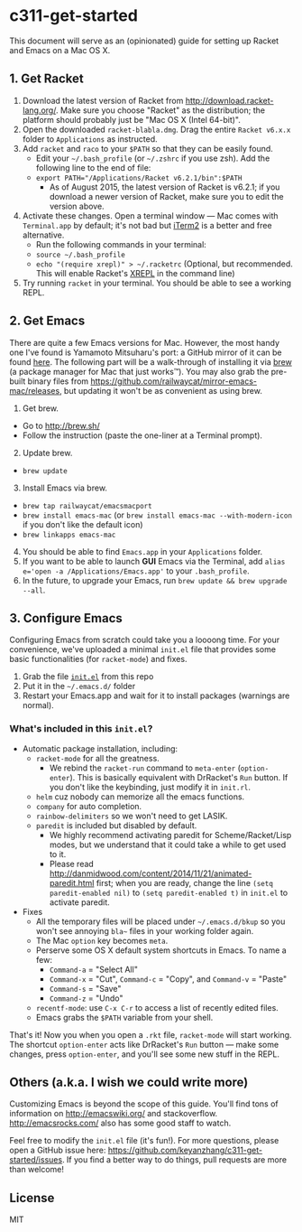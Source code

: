 # c311-get-started

This document will serve as an (opinionated) guide for setting up Racket and Emacs on a Mac OS X.

## 1. Get Racket
1. Download the latest version of Racket from http://download.racket-lang.org/. Make sure you choose "Racket" as the distribution; the platform should probably just be "Mac OS X (Intel 64-bit)".
2. Open the downloaded `racket-blabla.dmg`. Drag the entire `Racket v6.x.x` folder to `Applications` as instructed.
3. Add `racket` and `raco` to your `$PATH` so that they can be easily found.
   - Edit your `~/.bash_profile` (or `~/.zshrc` if you use zsh). Add the following line to the end of file:
   - `export PATH="/Applications/Racket v6.2.1/bin":$PATH`
     - As of August 2015, the latest version of Racket is v6.2.1; if you download a newer version of Racket, make sure you to edit the version above.
4. Activate these changes. Open a terminal window — Mac comes with `Terminal.app` by default; it's not bad but [iTerm2](https://www.iterm2.com/) is a better and free alternative.
   - Run the following commands in your terminal:
   - `source ~/.bash_profile`
   - `echo "(require xrepl)" > ~/.racketrc` (Optional, but recommended. This will enable Racket's [XREPL](http://pkg-build.racket-lang.org/doc/xrepl/index.html) in the command line)
5. Try running `racket` in your terminal. You should be able to see a working REPL.

## 2. Get Emacs
There are quite a few Emacs versions for Mac. However, the most handy one I've found is Yamamoto Mitsuharu's port: a GitHub mirror of it can be found [here](https://github.com/railwaycat/mirror-emacs-mac). The following part will be a walk-through of installing it via [brew](http://brew.sh/) (a package manager for Mac that just works™). You may also grab the pre-built binary files from https://github.com/railwaycat/mirror-emacs-mac/releases, but updating it won't be as convenient as using brew.

1. Get brew.
  - Go to http://brew.sh/
  - Follow the instruction (paste the one-liner at a Terminal prompt).
2. Update brew.
  - `brew update`
3. Install Emacs via brew.
  - `brew tap railwaycat/emacsmacport`
  - `brew install emacs-mac` (or `brew install emacs-mac --with-modern-icon` if you don't like the default icon)
  - `brew linkapps emacs-mac`
4. You should be able to find `Emacs.app` in your `Applications` folder.
5. If you want to be able to launch **GUI** Emacs via the Terminal, add `alias e='open -a /Applications/Emacs.app'` to your `.bash_profile`.
5. In the future, to upgrade your Emacs, run `brew update && brew upgrade --all`.

## 3. Configure Emacs
Configuring Emacs from scratch could take you a loooong time. For your convenience, we've uploaded a minimal `init.el` file that provides some basic functionalities (for `racket-mode`) and fixes.

1. Grab the file [`init.el`](./init.el) from this repo
2. Put it in the `~/.emacs.d/` folder
3. Restart your Emacs.app and wait for it to install packages (warnings are normal).

### What's included in this `init.el`?
- Automatic package installation, including:
  - `racket-mode` for all the greatness.
    - We rebind the `racket-run` command to `meta-enter` (`option-enter`). This is basically equivalent with DrRacket's `Run` button. If you don't like the keybinding, just modify it in `init.rl`.
  - `helm` cuz nobody can memorize all the emacs functions.
  - `company` for auto completion.
  - `rainbow-delimiters` so we won't need to get LASIK.
  - `paredit` is included but disabled by default.
    - We highly recommend activating paredit for Scheme/Racket/Lisp modes, but we understand that it could take a while to get used to it.
    - Please read http://danmidwood.com/content/2014/11/21/animated-paredit.html first; when you are ready, change the line `(setq paredit-enabled nil)` to `(setq paredit-enabled t)` in `init.el` to activate paredit.
- Fixes
  - All the temporary files will be placed under `~/.emacs.d/bkup` so you won't see annoying `bla~` files in your working folder again.
  - The Mac `option` key becomes `meta`.
  - Perserve some OS X default system shortcuts in Emacs. To name a few:
    - `Command-a` = "Select All"
    - `Command-x` = "Cut", `Command-c` = "Copy", and `Command-v` = "Paste"
    - `Command-s` = "Save"
    - `Command-z` = "Undo"
  - `recentf-mode`: use `C-x C-r` to access a list of recently edited files.
  - Emacs grabs the `$PATH` variable from your shell.

That's it! Now you when you open a `.rkt` file, `racket-mode` will start working. The shortcut `option-enter` acts like DrRacket's `Run` button — make some changes, press `option-enter`, and you'll see some new stuff in the REPL.

## Others (a.k.a. I wish we could write more)
Customizing Emacs is beyond the scope of this guide. You'll find tons of information on http://emacswiki.org/ and stackoverflow. http://emacsrocks.com/ also has some good staff to watch.

Feel free to modify the `init.el` file (it's fun!). For more questions, please open a GitHub issue here: https://github.com/keyanzhang/c311-get-started/issues. If you find a better way to do things, pull requests are more than welcome!

## License
MIT
